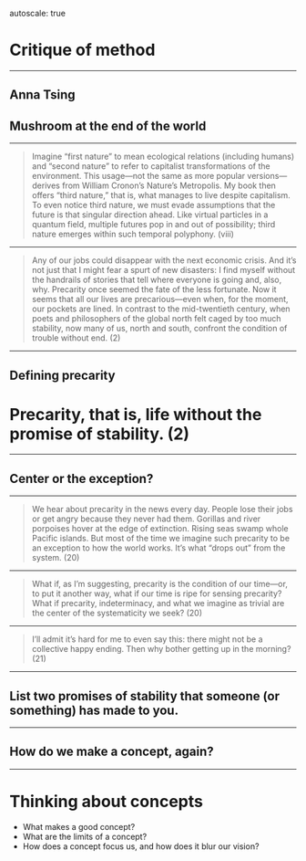 autoscale: true

# Critique of method

---

## Anna Tsing
## Mushroom at the end of the world

---

> Imagine “first nature” to mean ecological relations (including humans) and “second nature” to refer to capitalist transformations of the environment. This usage—not the same as more popular versions—derives from William Cronon’s Nature’s Metropolis. My book then offers “third nature,” that is, what manages to live despite capitalism. To even notice third nature, we must evade assumptions that the future is that singular direction ahead. Like virtual particles in a quantum field, multiple futures pop in and out of possibility; third nature emerges within such temporal polyphony. (viii)

---

> Any of our jobs could disappear with the next economic crisis. And it’s not just that I might fear a spurt of new disasters: I find myself without the handrails of stories that tell where everyone is going and, also, why. Precarity once seemed the fate of the less fortunate. Now it seems that all our lives are precarious—even when, for the moment, our pockets are lined. In contrast to the mid-twentieth century, when poets and philosophers of the global north felt caged by too much stability, now many of us, north and south, confront the condition of trouble without end. (2)

---

## Defining precarity

# Precarity, that is, life without the promise of stability. (2)

---

## Center or the exception?

---

> We hear about precarity in the news every day. People lose their jobs or get angry because they never had them. Gorillas and river porpoises hover at the edge of extinction. Rising seas swamp whole Pacific islands. But most of the time we imagine such precarity to be an exception to how the world works. It’s what “drops out” from the system. (20)

---

> What if, as I’m suggesting, precarity is the condition of our time—or, to put it another way, what if our time is ripe for sensing precarity? What if precarity, indeterminacy, and what we imagine as trivial are the center of the systematicity we seek? (20)

---

> I’ll admit it’s hard for me to even say this: there might not be a collective happy ending. Then why bother getting up in the morning? (21)

---

## List two promises of stability that someone (or something) has made to you.

---

## How do we make a concept, again?

---

# Thinking about concepts

- What makes a good concept?
- What are the limits of a concept?
- How does a concept focus us, and how does it blur our vision?


